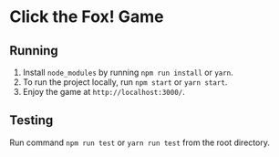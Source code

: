 # Click the Fox! Game

## Running

1. Install `node_modules` by running `npm run install` or `yarn`.
2. To run the project locally, run `npm start` or `yarn start`.
3. Enjoy the game at `http://localhost:3000/`.

## Testing

Run command `npm run test` or `yarn run test` from the root directory.

